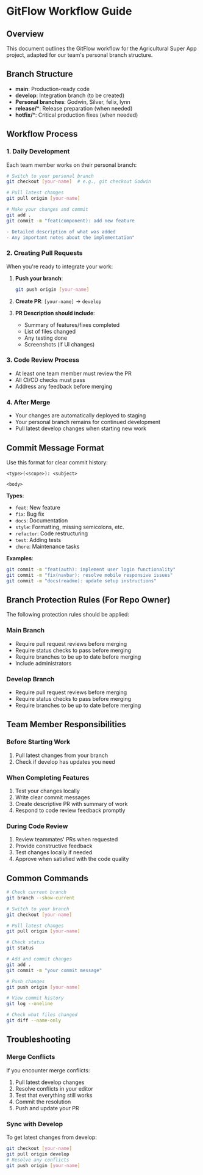 # GitFlow Workflow Guide

## Overview

This document outlines the GitFlow workflow for the Agricultural Super App project, adapted for our team's personal branch structure.

## Branch Structure

- **main**: Production-ready code
- **develop**: Integration branch (to be created)
- **Personal branches**: Godwin, Silver, felix, lynn
- **release/***: Release preparation (when needed)
- **hotfix/***: Critical production fixes (when needed)

## Workflow Process

### 1. Daily Development

Each team member works on their personal branch:

```bash
# Switch to your personal branch
git checkout [your-name]  # e.g., git checkout Godwin

# Pull latest changes
git pull origin [your-name]

# Make your changes and commit
git add .
git commit -m "feat(component): add new feature

- Detailed description of what was added
- Any important notes about the implementation"
```

### 2. Creating Pull Requests

When you're ready to integrate your work:

1. **Push your branch**:
   ```bash
   git push origin [your-name]
   ```

2. **Create PR**: `[your-name]` → `develop`

3. **PR Description should include**:
   - Summary of features/fixes completed
   - List of files changed
   - Any testing done
   - Screenshots (if UI changes)

### 3. Code Review Process

- At least one team member must review the PR
- All CI/CD checks must pass
- Address any feedback before merging

### 4. After Merge

- Your changes are automatically deployed to staging
- Your personal branch remains for continued development
- Pull latest develop changes when starting new work

## Commit Message Format

Use this format for clear commit history:

```
<type>(<scope>): <subject>

<body>
```

**Types**:
- `feat`: New feature
- `fix`: Bug fix
- `docs`: Documentation
- `style`: Formatting, missing semicolons, etc.
- `refactor`: Code restructuring
- `test`: Adding tests
- `chore`: Maintenance tasks

**Examples**:
```bash
git commit -m "feat(auth): implement user login functionality"
git commit -m "fix(navbar): resolve mobile responsive issues"
git commit -m "docs(readme): update setup instructions"
```

## Branch Protection Rules (For Repo Owner)

The following protection rules should be applied:

### Main Branch
- Require pull request reviews before merging
- Require status checks to pass before merging
- Require branches to be up to date before merging
- Include administrators

### Develop Branch
- Require pull request reviews before merging
- Require status checks to pass before merging
- Require branches to be up to date before merging

## Team Member Responsibilities

### Before Starting Work
1. Pull latest changes from your branch
2. Check if develop has updates you need

### When Completing Features
1. Test your changes locally
2. Write clear commit messages
3. Create descriptive PR with summary of work
4. Respond to code review feedback promptly

### During Code Review
1. Review teammates' PRs when requested
2. Provide constructive feedback
3. Test changes locally if needed
4. Approve when satisfied with the code quality

## Common Commands

```bash
# Check current branch
git branch --show-current

# Switch to your branch
git checkout [your-name]

# Pull latest changes
git pull origin [your-name]

# Check status
git status

# Add and commit changes
git add .
git commit -m "your commit message"

# Push changes
git push origin [your-name]

# View commit history
git log --oneline

# Check what files changed
git diff --name-only
```

## Troubleshooting

### Merge Conflicts
If you encounter merge conflicts:
1. Pull latest develop changes
2. Resolve conflicts in your editor
3. Test that everything still works
4. Commit the resolution
5. Push and update your PR

### Sync with Develop
To get latest changes from develop:
```bash
git checkout [your-name]
git pull origin develop
# Resolve any conflicts
git push origin [your-name]
```